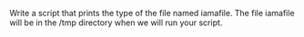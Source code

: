 Write a script that prints the type of the file named iamafile. The file iamafile will be in the /tmp directory when we will run your script.